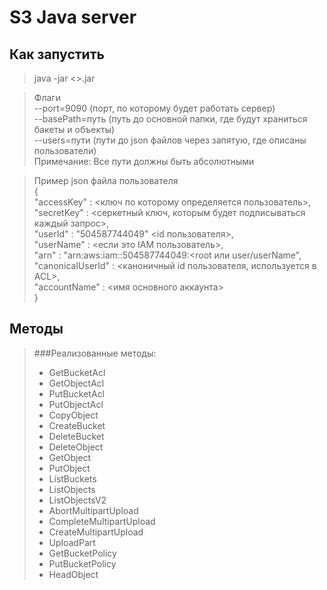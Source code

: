 # S3 Java server

## Как запустить

> java -jar <>.jar


> Флаги \
--port=9090 (порт, по которому будет работать сервер)\
--basePath=путь (путь до основной папки, где будут храниться бакеты и объекты) \
--users=пути (пути до json файлов через запятую, где описаны пользователи) \
Примечание: Все пути должны быть абсолютными

> Пример json файла пользователя \
{ \
"accessKey" : <ключ по которому определяется пользователь>, \
"secretKey" : <серкетный ключ, которым будет подписываться каждый запрос>, \
"userId" : "504587744049" <id пользователя>, \
"userName" : <если это IAM пользователь>, \
"arn" : "arn:aws:iam::504587744049:<root или user/userName", \
"canonicalUserId" : <каноничный id пользователя, используется в ACL>, \
"accountName" : <имя основного аккаунта> \
}

## Методы

> ###Реализованные методы:
> * GetBucketAcl
> * GetObjectAcl
> * PutBucketAcl
> * PutObjectAcl
> * CopyObject
> * CreateBucket
> * DeleteBucket
> * DeleteObject
> * GetObject
> * PutObject
> * ListBuckets
> * ListObjects
> * ListObjectsV2
> * AbortMultipartUpload
> * CompleteMultipartUpload
> * CreateMultipartUpload
> * UploadPart
> * GetBucketPolicy
> * PutBucketPolicy
> * HeadObject